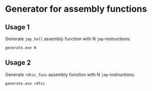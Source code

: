 # Generator for assembly functions

## Usage 1

Generate `jmp_hell` assembly function with N `jmp`-instructions:
```
generate.exe N
```
## Usage 2

Generate `rdtsc_func` assembly function with N `jmp`-instructions:
```
generate.exe rdtsc
```
